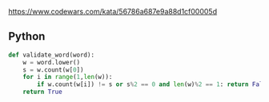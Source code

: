 https://www.codewars.com/kata/56786a687e9a88d1cf00005d

## Python
```python
def validate_word(word):
    w = word.lower()
    s = w.count(w[0])
    for i in range(1,len(w)):
        if w.count(w[i]) != s or s%2 == 0 and len(w)%2 == 1: return False
    return True
```